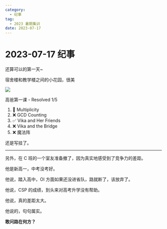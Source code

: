 ```yaml
---
category:
  - 纪事
tag:
  - 2023 暑期集训
date: 2023-07-17
---
```


# 2023-07-17 纪事

还算可以的第一天~

<!-- more -->

宿舍楼和教学楼之间的小花园，很美

![](https://blog-assets.typed-sigterm.me/images/0f71cb128e6f0759cedb32afcff5e025.jpg)

高爸第一课 - Resolved 1/5

1. 🔶 Multiplicity
2. ❌ GCD Counting
3. ✅ Vika and Her Friends
4. ❌ Vika and the Bridge
5. ❌ 魔法阵

还是写挂了。

---

另外，在 C 班的一个室友准备撤了，因为真实地感受到了竞争力的差距。

他是新高一，中考没考好。

他说，踏入高中，OI 方面如果还没进省队，路就断了，该放弃了。

他说，CSP 的成绩，到头来对高考升学没有帮助。

他说，真的差距太大。

他说的，句句属实。

**敢问路在何方？**

